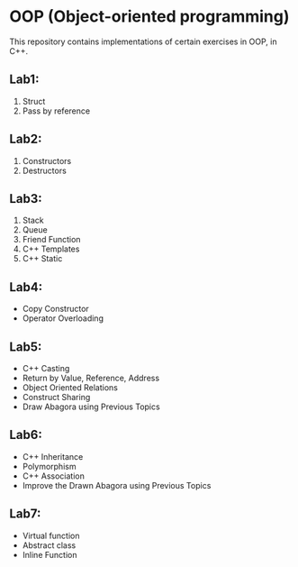 # OOP (Object-oriented programming)
This repository contains implementations of certain exercises in OOP, in C++.

## Lab1:
<ol>
<li> Struct </li>
<li> Pass by reference </li>
</ol>

## Lab2:
<ol>
<li>Constructors</li>
<li>Destructors</li>
</ol>

## Lab3:
<ol>
<li> Stack </li>
<li> Queue </li>
<li> Friend Function </li>
<li> C++ Templates </li>
<li> C++ Static</li>
</ol>

## Lab4:
<ul>
  <li> Copy Constructor </li>
  <li> Operator Overloading </li>
</ul>

## Lab5:
<ul>
    <li> C++ Casting </li>
    <li> Return by Value, Reference, Address </li>
    <li> Object Oriented Relations </li>
    <li> Construct Sharing </li>
    <li> Draw Abagora using Previous Topics </li>
</ul>

## Lab6:
<ul>
    <li> C++ Inheritance </li>
    <li> Polymorphism </li>
    <li> C++ Association </li>
    <li> Improve the Drawn Abagora using Previous Topics </li>
</ul>

## Lab7:
<ul>
    <li> Virtual function </li>
    <li> Abstract class </li>
    <li> Inline Function </li>
</ul>
  
